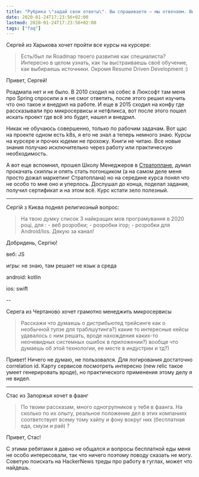 ```yaml
---
title: "Рубрика \"задай свои ответы\". Вы спрашиваете — мы отвечаем. Выпуск №11. Технически-образовательный."
date: 2020-01-24T17:23:56+02:00
lastmod: 2020-01-24T17:23:56+02:00
tags: ["faq"]
---
```


Сергей из Харькова хочет пройти все курсы на курсере:

>Есть/был ли Roadmap твоего развития как специалиста? Интересно в целом узнать, как ты выстраиваешь своё обучение, как выбираешь источники. Окромя Resume Driven Development :)

Привет, Сергей! 

Роадмапа нет и не было. В 2010 сходил на собес в Люксофт там меня про Spring спросили а я не смог ответить, после этого решил изучить что оно такое и внедрил на работе. И еще в 2015 сходил на конфу где рассказывали про микросервисы и нетфликса, вот после этого пошел искать проект где всё это будет, нашел и внедрил.

Никак не обучаюсь совершенно, только по рабочим задачам. Вот щас на проекте одном есть k8s, я его не знал а теперь немного знаю. Курсы на курсере и прочих юдеми не прохожу. Книги не читаю. Все новые знания получаю исключительно через работу или практическую необходимость.

А вот еще вспомнил, прошел Школу Менеджеров в [Стратоплане](https://stratoplan.ru/), думал прокачать скиллы и опять стать погонщиком (а на самом деле меня просто дожал маркетинг Стратоплана) но на середине курса понял что не особо то мне оно и уперлось. Дослушал до конца, поделал задания, получил сертификат и на этом всё. Курс кстати зело полезный.

---

Сергій з Києва поднял религиозный вопрос:

>На твою думку список 3 найкращих мов програмування в 2020 році, для : - веб розробки; - розробки ігор; - розробки для Android/Ios. Дякую за канал!

Добридень, Сергію!

веб: JS

игры: не знаю, там решает не язык а среда

android: kotlin

ios: swift

--

Серега из Чертаново хочет грамотно менеджить микросервисы

>Расскажи что думаешь о дистрибьютед трейсинге как о необычной тулзе для траблшутинга?) какие то интересные кейсы удавалось с ним решать, вроде нахождения каких-то неочевидных системных ошибок в приложении?) вообще что думаешь об этой технологии, ее месте в индустрии и тд?)

Привет! Ничего не думаю, не пользовался. Для логирования достаточно correlation id. Карту сервисов посмотреть интересно (new relic такое умеет генерировать вроде), но практического применения этому делу я не видел.

---

Стас из Запоржья хочет в фаанг

>По твоим рассказам, много одногрупников у тебя в фаанга. На сколько по их опыту, реальное положение дел в этих компаниях соответствует всему тому хайпу и фону вокруг них (бесплатная еда, смузи и рай) ?

Привет, Стас!

С этими ребятами я давно не общался и вопросы бесплатной еды меня не особо интересовали, так что ничего поэтому поводу сказать не могу. Советую поискать на HackerNews треды про работу в гуглах, может что найдешь. 
